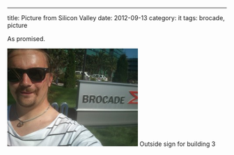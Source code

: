 ---
title: Picture from Silicon Valley
date: 2012-09-13
category: it
tags: brocade, picture

As promised.

[![](images/DSC_0200-300x225.jpg "At Brocade Headquarters")](http://www.guldmyr.com/blog/wp-content/uploads/DSC_0200.jpg) Outside sign for building 3
